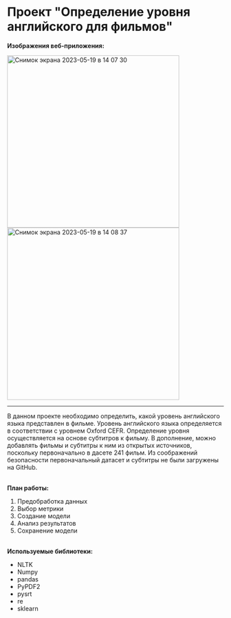 # Проект "Определение уровня английского для фильмов"

<b>Изображения веб-приложения:</b>

<img width="400" alt="Снимок экрана 2023-05-19 в 14 07 30" src="https://github.com/Midle68/movies_english_level/assets/88423574/398043a0-653a-4221-81ee-0fe190705132"><img width="400" alt="Снимок экрана 2023-05-19 в 14 08 37" src="https://github.com/Midle68/movies_english_level/assets/88423574/f359a8cb-315c-4aca-b77e-e66ea6b750cf">

-----

В данном проекте необходимо определить, какой уровень английского языка представлен в фильме. Уровень английского языка определяется в соответствии с уровнем Oxford CEFR. Определение уровня осуществляется на основе субтитров к фильму. В дополнение, можно добавлять фильмы и субтитры к ним из открытых источников, поскольку первоначально в дасете 241 фильм. Из соображений безопасности первоначальный датасет и субтитры не были загружены на GitHub.


<br><b>План работы:</b>
1. Предобработка данных
2. Выбор метрики
3. Создание модели
4. Анализ результатов
5. Сохранение модели

<br><b>Используемые библиотеки:</b>
- NLTK
- Numpy
- pandas
- PyPDF2
- pysrt
- re
- sklearn
